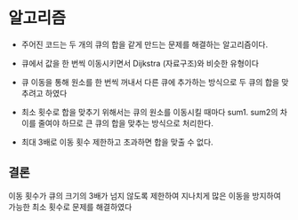 # 알고리즘
- 주어진 코드는 두 개의 큐의 합을 같게 만드는 문제를 해결하는 알고리즘이다.
- 큐에서 값을 한 번씩 이동시키면서 Dijkstra (자료구조)와 비슷한 유형이다

- 큐 이동을 통해 원소를 한 번씩 꺼내서 다른 큐에 추가하는 방식으로 두 큐의 합을 맞추려고 하였다
- 최소 횟수로 합을 맞추기 위해서는 큐의 원소를 이동시킬 때마다 sum1. sum2의 차이를 줄여야 하므로 큰 큐의 합을 맞추는 방식으로 처리한다.
- 최대 3배로 이동 횟수 제한하고 초과하면 합을 맞출 수 없다.

## 결론
이동 횟수가 큐의 크기의 3배가 넘지 않도록 제한하여 지나치게 많은 이동을 방지하여 가능한 최소 횟수로 문제를 해결하였다
